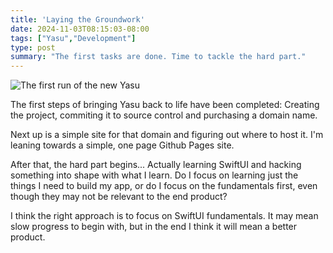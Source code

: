 ```yaml
---
title: 'Laying the Groundwork'
date: 2024-11-03T08:15:03-08:00
tags: ["Yasu","Development"]
type: post
summary: "The first tasks are done. Time to tackle the hard part."
---
```

![The first run of the new Yasu](/img/first-run.jpeg)

The first steps of bringing Yasu back to life have been completed: Creating the project, commiting it to source control and purchasing a domain name.

Next up is a simple site for that domain and figuring out where to host it. I'm leaning towards a simple, one page Github Pages site.

After that, the hard part begins... Actually learning SwiftUI and hacking something into shape with what I learn. Do I focus on learning just the things I need to build my app, or do I focus on the fundamentals first, even though they may not be relevant to the end product?

I think the right approach is to focus on SwiftUI fundamentals. It may mean slow progress to begin with, but in the end I think it will mean a better product.
